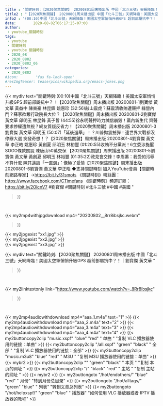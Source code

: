 ```yaml
---
title : "關鍵時刻:【2020聚焦關鍵】 20200801周末播出版 中國「北斗三號」天網降臨！美國太空軍悄悄升級GPS 超前部屬抗中？！｜劉寶傑 黃文華 "
title2 : "【2020聚焦關鍵】 20200801周末播出版 中國「北斗三號」天網降臨！美國太空軍悄悄升級GPS 超前部屬抗中？！｜劉寶傑 黃文華 "
info2 : "(00:10)中國「北斗三號」天網降臨！美國太空軍悄悄升級GPS 超前部屬抗中？！【2020聚焦關鍵】周末播出版 20200801-1劉寶傑 黃文華 黃益中 陳東豪 林昆鋒 姚惠珍   (32:56)敲山震虎？蘇震清收賄遭聲押 綠營內鬥？蘇家欲奪行政院長大位？【2020聚焦關鍵】周末播出版 20200801-2劉寶傑 黃文華 邱明玉 林昆鋒 黃子哲   (44:55)徐永明聲押時力誠信崩毀！黨內新生代 齊聲要求停權遭無視？網友質疑反省力！【2020聚焦關鍵】周末播出版 20200801-3劉寶傑 黃文華 邱明玉   (50:07)「延後選舉」！？川普拋震撼彈！連世界大戰都沒停辦大選 突發奇想！？【2020聚焦關鍵】周末播出版 20200801-4劉寶傑 黃文華 李正皓 姚惠珍 黃創夏 邱明玉 林裕豐   (01:20:55)收賄不分黨派！6立委涉施壓SOGO條款關說 陳唐山50萬交保 【2020聚焦關鍵】周末播出版 20200801-5劉寶傑 黃文華 黃創夏 邱明玉 林裕豐   (01:35:22)政見會交鋒！李眉蓁：我受的污辱不算什麼 陳其邁談「一直選」：像極了愛情【2020聚焦關鍵】周末播出版 20200801-6劉寶傑 黃文華 李正皓   ◆支持關鍵時刻 加入YouTube會員【關鍵時刻網路專家】→https://bit.ly/31smots 《關鍵時刻》粉絲團：https://www.facebook.com/CTimefans 《關鍵時刻》頻道訂閱：https://bit.ly/2OlcnV7  #劉寶傑 #關鍵時刻 #北斗三號 #中國 #美國 "
date:        2020-08-02T06:17:25-07:00
author:
 - youtube_關鍵時刻
tags:
 - youtube
 - 關鍵時刻
 - youtube_關鍵時刻
 - 2020_08
 - 2020_0802
 - 2020_0802_06
categories:
 - 2020_0802
#icon:        "fas fa-lock-open"
#resImgTeaser: teaserpics/wikipedia.org/emacs-jokes.png
---
```


{{< mydiv text="關鍵時刻:(00:10)中國「北斗三號」天網降臨！美國太空軍悄悄升級GPS 超前部屬抗中？！【2020聚焦關鍵】周末播出版 20200801-1劉寶傑 黃文華 黃益中 陳東豪 林昆鋒 姚惠珍   (32:56)敲山震虎？蘇震清收賄遭聲押 綠營內鬥？蘇家欲奪行政院長大位？【2020聚焦關鍵】周末播出版 20200801-2劉寶傑 黃文華 邱明玉 林昆鋒 黃子哲   (44:55)徐永明聲押時力誠信崩毀！黨內新生代 齊聲要求停權遭無視？網友質疑反省力！【2020聚焦關鍵】周末播出版 20200801-3劉寶傑 黃文華 邱明玉   (50:07)「延後選舉」！？川普拋震撼彈！連世界大戰都沒停辦大選 突發奇想！？【2020聚焦關鍵】周末播出版 20200801-4劉寶傑 黃文華 李正皓 姚惠珍 黃創夏 邱明玉 林裕豐   (01:20:55)收賄不分黨派！6立委涉施壓SOGO條款關說 陳唐山50萬交保 【2020聚焦關鍵】周末播出版 20200801-5劉寶傑 黃文華 黃創夏 邱明玉 林裕豐   (01:35:22)政見會交鋒！李眉蓁：我受的污辱不算什麼 陳其邁談「一直選」：像極了愛情【2020聚焦關鍵】周末播出版 20200801-6劉寶傑 黃文華 李正皓   ◆支持關鍵時刻 加入YouTube會員【關鍵時刻網路專家】→https://bit.ly/31smots 《關鍵時刻》粉絲團：https://www.facebook.com/CTimefans 《關鍵時刻》頻道訂閱：https://bit.ly/2OlcnV7  #劉寶傑 #關鍵時刻 #北斗三號 #中國 #美國 "
>}}
<br>


{{< my2mp4withjpgdownload mp4="20200802__8rr8ibsjkc.webm"
>}}

{{< my2jpgexist "xx1.jpg" >}}<br>
{{< my2jpgexist "xx2.jpg" >}}<br>
{{< my2jpgexist "xx3.jpg" >}}<br>



{{< mydiv text="關鍵時刻:【2020聚焦關鍵】 20200801周末播出版 中國「北斗三號」天網降臨！美國太空軍悄悄升級GPS 超前部屬抗中？！｜劉寶傑 黃文華 "
>}}
<br>

{{< my2linktextonly link="https://www.youtube.com/watch?v=_8Rr8ibsjkc"
>}}


<br>

{{< my2mp4audiowithdownload mp4="aaa_1.m4a"    text="1" >}}
{{< my2mp4audiowithdownload mp4="aaa_2.m4a"    text="2" >}}
{{< my2mp4audiowithdownload mp4="aaa_3.m4a"    text="3" >}}
{{< my2mp4audiowithdownload mp4="aaa_4.m4a"    text="4" >}}
{{< my2buttoncopy2clip "music.xspf"        "blue"   "red"    " 单曲 "  "复制 VLC 播放器使用的链接：单曲" >}} {{< my2buttoncopy2clip "/all.xspf"         "green"  "black"  " 全部 "  "复制 VLC 播放器使用的链接：全部" >}} {{< my2buttoncopy2clip "music.m3u8"        "blue"   "red"    " M3U  "    "复制 M3U 播放器使用的链接：单曲" >}} {{< mybr2 >}} {{< my2buttoncopy2clip ""                  "green"  "black"  " 本页 "    "复制 本页的网址 " >}} {{< my2buttoncopy2clip "/"                 "black"  "red"    " 主站 "    "复制 主站的网址 " >}} {{< mybr2 >}} {{< my2buttongoto      "/hot/endothers/"   "blue"   "red"    " 月份"   "转到月份总目录" >}} {{< my2buttongoto      "/hot/alltags/"     "green"  "blue"   " 列表"   "转到文章总列表" >}} {{< my2buttongoto      "/hot/helpxspf/"    "green"  "blue"   " 播放器" "如何使用 VLC 播放器或者 IPTV 播放器的教程" >}} 
